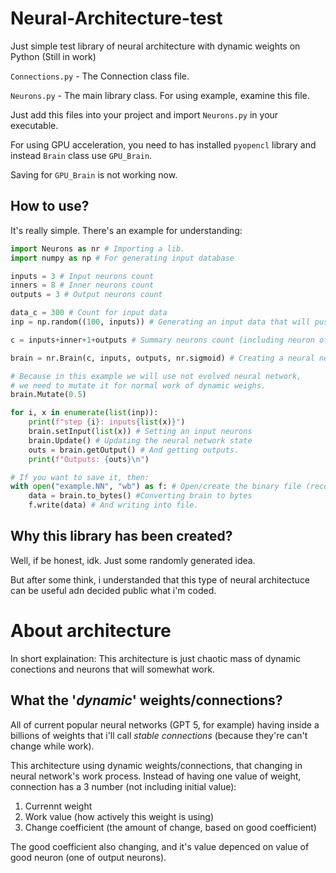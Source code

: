 # Neural-Architecture-test

Just simple test library of neural architecture with dynamic weights on Python (Still in work)

`Connections.py` - The Connection class file.

`Neurons.py` - The main library class. For using example, examine this file.

Just add this files into your project and import `Neurons.py` in your executable.

For using GPU acceleration, you need to has installed `pyopencl` library and instead `Brain` class use `GPU_Brain`.

Saving for `GPU_Brain` is not working now.

## How to use?

It's really simple. There's an example for understanding:
```python
import Neurons as nr # Importing a lib.
import numpy as np # For generating input database 

inputs = 3 # Input neurons count
inners = 8 # Inner neurons count
outputs = 3 # Output neurons count

data_c = 300 # Count for input data
inp = np.random((100, inputs)) # Generating an input data that will pushed into our network

c = inputs+inner+1+outputs # Summary neurons count (including neuron of good)

brain = nr.Brain(c, inputs, outputs, nr.sigmoid) # Creating a neural network.

# Because in this example we will use not evolved neural network,
# we need to mutate it for normal work of dynamic weighs.
brain.Mutate(0.5)

for i, x in enumerate(list(inp)):
    print(f"step {i}: inputs{list(x)}")
    brain.setInput(list(x)) # Setting an input neurons
    brain.Update() # Updating the neural network state
    outs = brain.getOutput() # And getting outputs.
    print(f"Outputs: {outs}\n")

# If you want to save it, then:
with open("example.NN", "wb") as f: # Open/create the binary file (recommended '.NN' type of file)
    data = brain.to_bytes() #Converting brain to bytes
    f.write(data) # And writing into file.
```
## Why this library has been created?
Well, if be honest, idk. Just some randomly generated idea.

But after some think, i understanded that this type of neural architectuce can be useful adn decided public what i'm coded.

# About architecture
In short explaination: This architecture is just chaotic mass of dynamic conections and neurons that will somewhat work.
## What the '*dynamic*' weights/connections?
All of current popular neural networks (GPT 5, for example) having inside a billions of weights that i'll call *stable connections* (because they're can't change while work).

This architecture using dynamic weights/connections, that changing in neural network's work process.
Instead of having one value of weight, connection has a 3 number (not including initial value):
1) Currennt weight
2) Work value (how actively this weight is using)
3) Change coefficient (the amount of change, based on good coefficient)

The good coefficient also changing, and it's value depenced on value of good neuron (one of output neurons).
